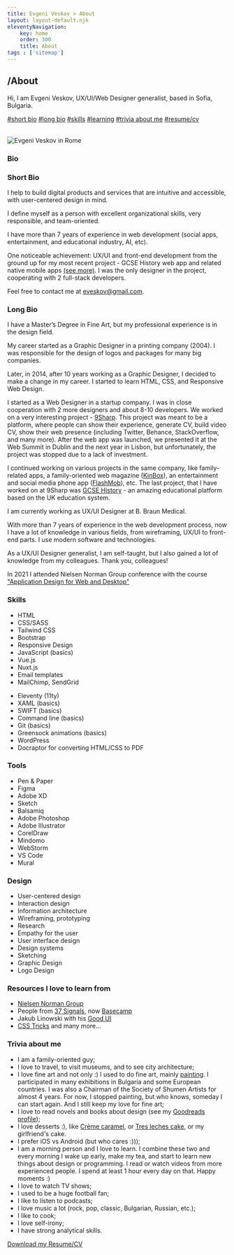 ```yaml
---
title: Evgeni Veskov > About
layout: layout-default.njk
eleventyNavigation:
    key: home
    order: 300
    title: About
tags : ['sitemap']
---
```


<section class="e-section__main">
    <div class="e-content-holder e-content__center">
        <div class="e-content__text-holder e-intro">
            <h2 class="e-page-title">/About</h2>
            <p>Hi, I am Evgeni Veskov, UX/UI/Web Designer generalist, based in Sofia, Bulgaria.</p>
            <div class="e-anchors-holder">
                <a href="#short-bio">#short bio</a>
                <a href="#long-bio">#long bio</a>
                <a href="#skills">#skills</a>
                <a href="#learning-resources">#learning</a>
                <a href="#trivia">#trivia about me</a>
                <a href="#resume">#resume/cv</a>
            </div>
        </div>
    </div>
    <div class="e-content-holder e-content__center" style="margin-top:2rem;">
        <div class="e-content__photo-holder">
            <img src="/assets/img/evgeni-veskov-890x650.jpg" alt="Evgeni Veskov in Rome">
        </div>
        <div class="e-content__text-holder">
            <h3 class="e-section-title">Bio</h3>
            <h3 id="short-bio">Short Bio</h3>
            <p>I help to build digital products and services that are intuitive and accessible, with user-centered design in mind.</p>
            <p>I define myself as a person with excellent organizational skills, very responsible, and team-oriented.</p>
            <p>I have more than 7 years of experience in web development (social apps, entertainment, and educational industry, AI, etc).</p>
            <p>One noticeable achievement: UX/UI and front-end development from the ground up for my most recent project - GCSE History web app and related native mobile apps <a href="/projects/gcse-history" class="e-link">(see more)</a>. I was the only designer in the project, cooperating with 2 full-stack developers.</p>
            <p>Feel free to contact me at <a href="mailto:eveskov@gmail.com" class="e-link">eveskov@gmail.com</a>.</p>
        </div>
        <div class="e-content__text-holder">
            <h3 id="long-bio">Long Bio</h3>
            <p>I have a Master’s Degree in Fine Art, but my professional experience is in the design field.</p>
            <p>My career started as a Graphic Designer in a printing company (2004). I was responsible for the design of logos and packages for many big companies.</p>
            <p>Later, in 2014, after 10 years working as a Graphic Designer, I decided to make a change in my career. I started to learn HTML, CSS, and Responsive Web Design.</p>
            <p>I started as a Web Designer in a startup company. I was in close cooperation with 2 more designers and about 8-10 developers. We worked on a very interesting project - <a href="/projects/9sharp" class="e-link">9Sharp</a>. This project was meant to be a platform, where people can show their experience, generate CV, build video CV, show their web presence (including Twitter, Behance, StackOverflow, and many more). After the web app was launched, we presented it at the Web Summit in Dublin and the next year in Lisbon, but unfortunately, the project was stopped due to a lack of investment.</p>
            <p>I continued working on various projects in the same company, like family-related apps, a family-oriented web magazine (<a href="https://kinbox.com" target="_blank" class="e-link">KinBox</a>), an entertainment and social media phone app (<a href="/projects/flashmob" class="e-link">FlashMob</a>), etc. The last project, that I have worked on at 9Sharp was <a href="https://app.gcsehistory.com" target="_blank" class="e-link">GCSE History</a> - an amazing educational platform based on the UK education system.</p>
            <p>I am currently working as UX/UI Designer at B. Braun Medical.</p>
            <p>With more than 7 years of experience in the web development process, now I have a lot of knowledge in various fields, from wireframing, UX/UI to front-end parts. I use modern software and technologies.</p>
            <p>As a UX/UI Designer generalist, I am self-taught, but I also gained a lot of knowledge from my colleagues. Thank you, colleagues!</p>
            <p>In 2021 I attended Nielsen Norman Group conference with the course <a href="https://www.nngroup.com/courses/application-ux/" target="_blank" title="Application Design for Web and Desktop" class="e-link">"Application Design for Web and Desktop"</a></p>
        </div>
        <div class="e-content__text-holder">
            <h3 id="skills" class="e-section-title">Skills</h3>
            <div class="e-about-skills-holder">
                <ul>
                    <li>HTML</li>
                    <li>CSS/SASS</li>
                    <li>Tailwind CSS</li>
                    <li>Bootstrap</li>
                    <li>Responsive Design</li>
                    <li>JavaScript (basics)</li>
                    <li>Vue.js</li>
                    <li>Nuxt.js</li>
                    <li>Email templates</li>
                    <li>MailChimp, SendGrid</li>
                </ul>
                <ul>
                    <li>Eleventy (11ty)</li>
                    <li>XAML (basics)</li>
                    <li>SWIFT (basics)</li>
                    <li>Command line (basics)</li>
                    <li>Git (basics)</li>
                    <li>Greensock animations (basics)</li>
                    <li>WordPress</li>
                    <li>Docraptor for converting HTML/CSS to PDF</li>
                </ul>
            </div>
        </div>
        <div class="e-content__text-holder">
            <div class="e-about-skills-holder">
                <div>
                    <h3 class="e-section-title">Tools</h3>
                    <ul>
                        <li>Pen & Paper</li>
                        <li>Figma</li>
                        <li>Adobe XD</li>
                        <li>Sketch</li>
                        <li>Balsamiq</li>
                        <li>Adobe Photoshop</li>
                        <li>Adobe Illustrator</li>
                        <li>CorelDraw</li>
                        <li>Mindomo</li>
                        <li>WebStorm</li>
                        <li>VS Code</li>
                        <li>Mural</li>
                    </ul>
                </div>
                <div>
                    <h3 class="e-section-title">Design</h3>
                    <ul>
                        <li>User-centered design</li>
                        <li>Interaction design</li>
                        <li>Information architecture</li>
                        <li>Wireframing, prototyping</li>
                        <li>Research</li>
                        <li>Empathy for the user</li>
                        <li>User interface design</li>
                        <li>Design systems</li>
                        <li>Sketching</li>
                        <li>Graphic Design</li>
                        <li>Logo Design</li>
                    </ul>
                </div>
            </div>
        </div>
        <div class="e-content__text-holder">
            <div class="e-section-separator-line"></div>
            <h3 id="learning-resources" class="e-section-title">Resources I love to learn from</h3>
            <ul>
                <li><a href="https://www.nngroup.com/" target="_blank" class="e-link">Nielsen Norman Group</a></li>
                <li>People from <a href="https://37signals.com/" target="_blank" class="e-link">37 Signals</a>, now <a href="https://basecamp.com/" target="_blank" class="e-link">Basecamp</a></li>
                <li>Jakub Linowski with his <a href="https://goodui.org/" target="_blank" class="e-link">Good UI</a></li>
                <li><a href="https://css-tricks.com/" target="_blank" class="e-link">CSS Tricks</a> and many more...</li>
            </ul>
        </div>
        <div class="e-content__text-holder">
            <div class="e-section-separator-line"></div>
            <h3 id="trivia" class="e-section-title">Trivia about me</h3>
            <ul>
                <li>I am a family-oriented guy;</li>
                <li>I love to travel, to visit museums, and to see city architecture;</li>
                <li>I love fine art and not only :) I used to do fine art, mainly <a href="https://eveskov.wordpress.com/" target="_blank" class="e-link">painting</a>. I participated in many exhibitions in Bulgaria and some European countries. I was also a Chairman of the Society of Shumen Artists for almost 4 years. For now, I stopped painting, but who knows, someday I can start again. And I still keep my love for fine art;</li>
                <li>I love to read novels and books about design (see my <a href="https://www.goodreads.com/user/show/4249869-evgeni-veskov" target="_blank" class="e-link">Goodreads profile</a>);</li>
                <li>I love desserts :), like <a href="https://en.wikipedia.org/wiki/Cr%C3%A8me_caramel" target="_blank" class="e-link">Crème caramel</a>, or <a href="https://en.wikipedia.org/wiki/Tres_leches_cake" target="_blank" class="e-link">Tres leches cake</a>, or my girlfriend's cake.</li>
                <li>I prefer iOS vs Android (but who cares :)));</li>
                <li>I am a morning person and I love to learn. I combine these two and every morning I wake up early, make my tea, and start to learn new things about design or programming. I read or watch videos from more experienced people. I spend at least 1 hour every day on that. Happy moments :)</li>
                <li>I love to watch TV shows;</li>
                <li>I used to be a huge football fan;</li>
                <li>I like to listen to podcasts;</li>
                <li>I love music a lot (rock, pop, classic, Bulgarian, Russian, etc.);</li>
                <li>I like to cook;</li>
                <li>I love self-irony;</li>
                <li>I have strong analytical skills.</li>
            </ul>
        </div>
        <div class="e-content__text-holder">
            <div class="e-section-separator-line"></div>
            <a id="resume" href="/assets/CV_Evgeni_Veskov_Nikolov.pdf" target="_blank" download class="e-link">Download my Resume/CV</a>
        </div>
    </div>
</section>
